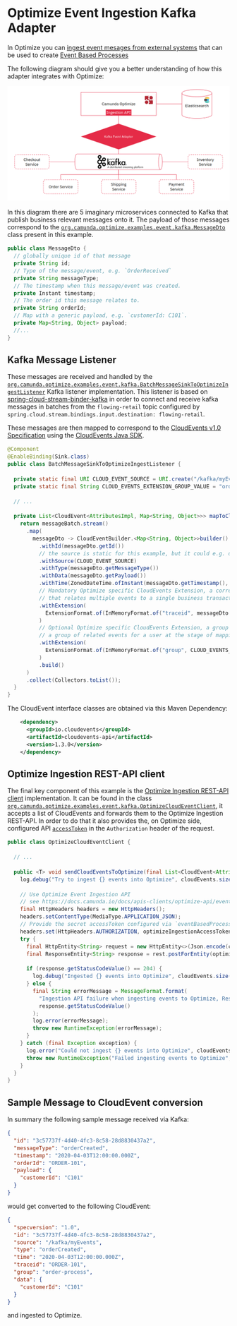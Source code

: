# Optimize Event Ingestion Kafka Adapter

In Optimize you can [ingest event mesages from external systems](https://docs.camunda.io/docs/apis-clients/optimize-api/event-ingestion/)
that can be used to create [Event Based Processes](https://docs.camunda.io/optimize/userguide/additional-features/event-based-processes/)

The following diagram should give you a better understanding of how this adapter integrates with Optimize:

![Event Ingestion Architecture][1]

In this diagram there are 5 imaginary microservices connected to Kafka that publish business relevant messages onto it.
The payload of those messages correspond to the [`org.camunda.optimize.examples.event.kafka.MessageDto`][2] class present in this example.

```java
public class MessageDto {
  // globally unique id of that message
  private String id;
  // Type of the message/event, e.g. `OrderReceived`
  private String messageType;
  // The timestamp when this message/event was created.
  private Instant timestamp;
  // The order id this message relates to.
  private String orderId;
  // Map with a generic payload, e.g. `customerId: C101`.
  private Map<String, Object> payload;
  //...
}
```

## Kafka Message Listener
These messages are received and handled by the [`org.camunda.optimize.examples.event.kafka.BatchMessageSinkToOptimizeIngestListener`][3] Kafka listener implementation.
This listener is based on [spring-cloud-stream-binder-kafka](https://cloud.spring.io/spring-cloud-stream-binder-kafka/spring-cloud-stream-binder-kafka.html#kafka-consumer-properties)
in order to connect and receive kafka messages in batches from the `flowing-retail` topic configured by `spring.cloud.stream.bindings.input.destination: flowing-retail`.

These messages are then mapped to correspond to the [CloudEvents v1.0 Specification](https://github.com/cloudevents/spec)
using the [CloudEvents Java SDK](https://github.com/cloudevents/sdk-java).

```java
@Component
@EnableBinding(Sink.class)
public class BatchMessageSinkToOptimizeIngestListener {

  private static final URI CLOUD_EVENT_SOURCE = URI.create("/kafka/myEvents");
  private static final String CLOUD_EVENTS_EXTENSION_GROUP_VALUE = "order-process";

  // ...

  private List<CloudEvent<AttributesImpl, Map<String, Object>>> mapToCloudEvents(final List<MessageDto> messageBatch) {
    return messageBatch.stream()
      .map(
        messageDto -> CloudEventBuilder.<Map<String, Object>>builder()
          .withId(messageDto.getId())
          // the source is static for this example, but it could e.g. dynamically reflect the originating service
          .withSource(CLOUD_EVENT_SOURCE)
          .withType(messageDto.getMessageType())
          .withData(messageDto.getPayload())
          .withTime(ZonedDateTime.ofInstant(messageDto.getTimestamp(), ZoneId.of("UTC")))
          // Mandatory Optimize specific CloudEvents Extension, a correlation key
          // that relates multiple events to a single business transaction or process instance in BPMN terms. 
          .withExtension(
            ExtensionFormat.of(InMemoryFormat.of("traceid", messageDto.getOrderId(), String.class))
          )
          // Optional Optimize specific CloudEvents Extension, a group identifier that may allow to easier identify 
          // a group of related events for a user at the stage of mapping events to a process model. 
          .withExtension(
            ExtensionFormat.of(InMemoryFormat.of("group", CLOUD_EVENTS_EXTENSION_GROUP_VALUE, String.class))
          )
          .build()
      )
      .collect(Collectors.toList());
  }
}
```

The CloudEvent interface classes are obtained via this Maven Dependency:
```xml
    <dependency>
      <groupId>io.cloudevents</groupId>
      <artifactId>cloudevents-api</artifactId>
      <version>1.3.0</version>
    </dependency>
```

## Optimize Ingestion REST-API client
The final key component of this example is the [Optimize Ingestion REST-API client](https://docs.camunda.io/docs/apis-clients/optimize-api/event-ingestion/) implementation.
It can be found in the class [`org.camunda.optimize.examples.event.kafka.OptimizeCloudEventClient`][4], it accepts a list of CloudEvents and forwards them to the Optimize Ingestion REST-API.
In order to do that it also provides the, on Optimize side, configured API 
[`accessToken`](https://docs.camunda.io/docs/apis-clients/optimize-api/event-ingestion/#authorization) in the `Authorization` header of the request.

```java
public class OptimizeCloudEventClient {

  // ...

  public <T> void sendCloudEventsToOptimize(final List<CloudEvent<AttributesImpl, T>> cloudEvents) {
    log.debug("Try to ingest {} events into Optimize", cloudEvents.size());

    // Use Optimize Event Ingestion API
    // see https://docs.camunda.io/docs/apis-clients/optimize-api/event-ingestion/
    final HttpHeaders headers = new HttpHeaders();
    headers.setContentType(MediaType.APPLICATION_JSON);
    // Provide the secret accessToken configured via `eventBasedProcess.eventIngestion.accessToken` in Optimize
    headers.set(HttpHeaders.AUTHORIZATION, optimizeIngestionAccessToken);
    try {
      final HttpEntity<String> request = new HttpEntity<>(Json.encode(cloudEvents), headers);
      final ResponseEntity<String> response = rest.postForEntity(optimizeIngestionEndpoint, request, String.class);

      if (response.getStatusCodeValue() == 204) {
        log.debug("Ingested {} events into Optimize", cloudEvents.size());
      } else {
        final String errorMessage = MessageFormat.format(
          "Ingestion API failure when ingesting events to Optimize, Response Status Code: [{0}]",
          response.getStatusCodeValue()
        );
        log.error(errorMessage);
        throw new RuntimeException(errorMessage);
      }
    } catch (final Exception exception) {
      log.error("Could not ingest {} events into Optimize", cloudEvents.size(), exception);
      throw new RuntimeException("Failed ingesting events to Optimize", exception);
    }
  }
}
```

## Sample Message to CloudEvent conversion 
In summary the following sample message received via Kafka:
```json
{
  "id": "3c57737f-4d40-4fc3-8c58-28d8830437a2",
  "messageType": "orderCreated",
  "timestamp": "2020-04-03T12:00:00.000Z",
  "orderId": "ORDER-101",
  "payload": {
    "customerId": "C101"
  }
}
```
would get converted to the following CloudEvent:
```json
{
  "specversion": "1.0", 
  "id": "3c57737f-4d40-4fc3-8c58-28d8830437a2",
  "source": "/kafka/myEvents",
  "type": "orderCreated",
  "time": "2020-04-03T12:00:00.000Z",
  "traceid": "ORDER-101",
  "group": "order-process",
  "data": {
    "customerId": "C101"
  }
}
```
and ingested to Optimize.

[1]: ./docs/optimize-event-ingestion-architecture.png
[2]: ./src/main/java/org/camunda/optimize/examples/event/kafka/MessageDto.java
[3]: ./src/main/java/org/camunda/optimize/examples/event/kafka/BatchMessageSinkToOptimizeIngestListener.java
[4]: ./src/main/java/org/camunda/optimize/examples/event/kafka/OptimizeCloudEventClient.java
